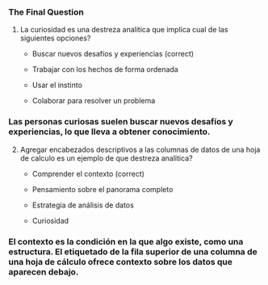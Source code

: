 ### The Final Question

1. La curiosidad es una destreza analitica que implica cual de las siguientes opciones?
   
    * Buscar nuevos desafíos y experiencias (correct)


   * Trabajar con los hechos de forma ordenada

   * Usar el instinto

   * Colaborar para resolver un problema
  

### Las personas curiosas suelen buscar nuevos desafíos y experiencias, lo que lleva a obtener conocimiento.

2. Agregar encabezados descriptivos a las columnas de datos de una hoja de calculo es un ejemplo de que destreza analitica?
   
   * Comprender el contexto (correct)
  
   * Pensamiento sobre el panorama completo
  
   * Estrategia de análisis de datos
  
   * Curiosidad
  
  ### El contexto es la condición en la que algo existe, como una estructura. El etiquetado de la fila superior de una columna de una hoja de cálculo ofrece contexto sobre los datos que aparecen debajo.
  